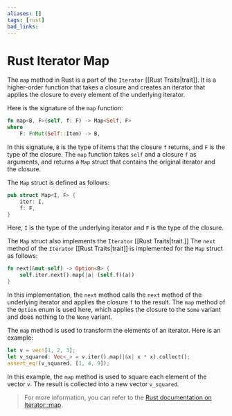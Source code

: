 ```yaml
---
aliases: []
tags: [rust]
bad_links:
---
```

# Rust Iterator Map

The `map` method in Rust is a part of the `Iterator` [[Rust Traits|trait]]. It is a higher-order function that takes a closure and creates an iterator that applies the closure to every element of the underlying iterator.

Here is the signature of the `map` function:

```rust
fn map<B, F>(self, f: F) -> Map<Self, F>
where
    F: FnMut(Self::Item) -> B,
```

In this signature, `B` is the type of items that the closure `f` returns, and `F` is the type of the closure. The `map` function takes `self` and a closure `f` as arguments, and returns a `Map` struct that contains the original iterator and the closure.

The `Map` struct is defined as follows:

```rust
pub struct Map<I, F> {
    iter: I,
    f: F,
}
```

Here, `I` is the type of the underlying iterator and `F` is the type of the closure.

The `Map` struct also implements the `Iterator` [[Rust Traits|trait.]] The `next` method of the `Iterator` [[Rust Traits|trait]] is implemented for the `Map` struct as follows:

```rust
fn next(&mut self) -> Option<B> {
    self.iter.next().map(|a| (self.f)(a))
}
```

In this implementation, the `next` method calls the `next` method of the underlying iterator and applies the closure `f` to the result. The `map` method of the `Option` enum is used here, which applies the closure to the `Some` variant and does nothing to the `None` variant.

The `map` method is used to transform the elements of an iterator. Here is an example:

```rust
let v = vec![1, 2, 3];
let v_squared: Vec<_> = v.iter().map(|&x| x * x).collect();
assert_eq!(v_squared, [1, 4, 9]);
```

In this example, the `map` method is used to square each element of the vector `v`. The result is collected into a new vector `v_squared`.

> For more information, you can refer to the [Rust documentation on Iterator::map](https://doc.rust-lang.org/std/iter/trait.Iterator.html#method.map).